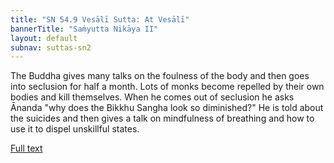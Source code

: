```yaml
---
title: "SN 54.9 Vesālī Sutta: At Vesālī"
bannerTitle: "Saṁyutta Nikāya II" 
layout: default 
subnav: suttas-sn2
---
```


The Buddha gives many talks on the foulness of the body and then goes into seclusion for half a month. Lots of monks become repelled by their own bodies and kill themselves. When he comes out of seclusion he asks Ānanda "why does the Bikkhu Sangha look so diminished?" He is told about the suicides and then gives a talk on mindfulness of breathing and how to use it to dispel unskillful states.

[Full text](https://www.dhammatalks.org/suttas/SN/SN54_9.html)
